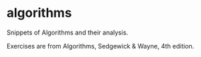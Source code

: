 algorithms
==========

Snippets of Algorithms and their analysis.

Exercises are from Algorithms, Sedgewick & Wayne, 4th edition.